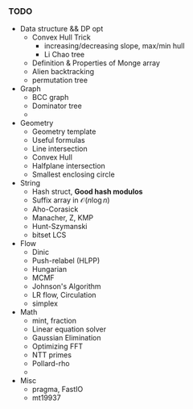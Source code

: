 ### TODO

* Data structure && DP opt
  * Convex Hull Trick
    * increasing/decreasing slope, max/min hull
    * Li Chao tree
  * Definition & Properties of Monge array
  * Alien backtracking
  * permutation tree
* Graph
  * BCC graph 
  * Dominator tree
  * 
* Geometry
  * Geometry template
  * Useful formulas
  * Line intersection
  * Convex Hull
  * Halfplane intersection
  * Smallest enclosing circle
* String
  * Hash struct, **Good hash modulos**
  * Suffix array in $\mathcal{O}(n\log n)$
  * Aho-Corasick
  * Manacher, Z, KMP
  * Hunt-Szymanski
  * bitset LCS
* Flow
  * Dinic
  * Push-relabel (HLPP)
  * Hungarian
  * MCMF
  * Johnson's Algorithm
  * LR flow, Circulation
  * simplex
* Math
  * mint, fraction
  * Linear equation solver 
  * Gaussian Elimination
  * Optimizing FFT
  * NTT primes
  * Pollard-rho
  * 
* Misc
  * pragma, FastIO
  * mt19937